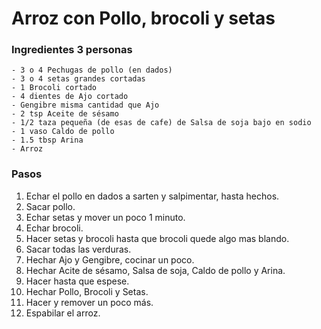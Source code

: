 # Arroz con Pollo, brocoli y setas

### Ingredientes 3 personas
```
- 3 o 4 Pechugas de pollo (en dados)
- 3 o 4 setas grandes cortadas
- 1 Brocoli cortado
- 4 dientes de Ajo cortado
- Gengibre misma cantidad que Ajo
- 2 tsp Aceite de sésamo
- 1/2 taza pequeña (de esas de cafe) de Salsa de soja bajo en sodio
- 1 vaso Caldo de pollo
- 1.5 tbsp Arina
- Arroz
```
### Pasos
1. Echar el pollo en dados a sarten y salpimentar, hasta hechos.
2. Sacar pollo.
3. Echar setas y mover un poco 1 minuto.
4. Echar brocoli.
5. Hacer setas y brocoli hasta que brocoli quede algo mas blando.
6. Sacar todas las verduras.
7. Hechar Ajo y Gengibre, cocinar un poco.
8. Hechar Acite de sésamo, Salsa de soja, Caldo de pollo y Arina.
9. Hacer hasta que espese.
10. Hechar Pollo, Brocoli y Setas.
11. Hacer y remover un poco más.
12. Espabilar el arroz.

